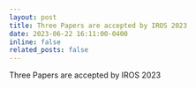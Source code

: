 ```yaml
---
layout: post
title: Three Papers are accepted by IROS 2023
date: 2023-06-22 16:11:00-0400
inline: false
related_posts: false
---
```


Three Papers are accepted by IROS 2023
